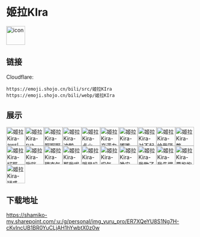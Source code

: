 # 姬拉KIra
<img src="https://emoji.shojo.cn/bili/src/姬拉KIra/icon.png" width="50" height="50" alt="icon">

## 链接
Cloudflare:
```
https://emoji.shojo.cn/bili/src/姬拉KIra
https://emoji.shojo.cn/bili/webp/姬拉KIra
```
## 展示
<img src="https://emoji.shojo.cn/bili/src/姬拉KIra/姬拉Kira-awsl.png" width="50" height="50" alt="姬拉Kira-awsl"><img src="https://emoji.shojo.cn/bili/src/姬拉KIra/姬拉Kira-rua.png" width="50" height="50" alt="姬拉Kira-rua"><img src="https://emoji.shojo.cn/bili/src/姬拉KIra/姬拉Kira-啊啊啊.png" width="50" height="50" alt="姬拉Kira-啊啊啊"><img src="https://emoji.shojo.cn/bili/src/姬拉KIra/姬拉Kira-冲鸭.png" width="50" height="50" alt="姬拉Kira-冲鸭"><img src="https://emoji.shojo.cn/bili/src/姬拉KIra/姬拉Kira-点火.png" width="50" height="50" alt="姬拉Kira-点火"><img src="https://emoji.shojo.cn/bili/src/姬拉KIra/姬拉Kira-充满力量.png" width="50" height="50" alt="姬拉Kira-充满力量"><img src="https://emoji.shojo.cn/bili/src/姬拉KIra/姬拉Kira-嘟嘴.png" width="50" height="50" alt="姬拉Kira-嘟嘴"><img src="https://emoji.shojo.cn/bili/src/姬拉KIra/姬拉Kira-对不起.png" width="50" height="50" alt="姬拉Kira-对不起"><img src="https://emoji.shojo.cn/bili/src/姬拉KIra/姬拉Kira-给我砸.png" width="50" height="50" alt="姬拉Kira-给我砸"><img src="https://emoji.shojo.cn/bili/src/姬拉KIra/姬拉Kira-憨.png" width="50" height="50" alt="姬拉Kira-憨"><img src="https://emoji.shojo.cn/bili/src/姬拉KIra/姬拉Kira-好耶.png" width="50" height="50" alt="姬拉Kira-好耶"><img src="https://emoji.shojo.cn/bili/src/姬拉KIra/姬拉Kira-啾咪.png" width="50" height="50" alt="姬拉Kira-啾咪"><img src="https://emoji.shojo.cn/bili/src/姬拉KIra/姬拉Kira-理直气壮.png" width="50" height="50" alt="姬拉Kira-理直气壮"><img src="https://emoji.shojo.cn/bili/src/姬拉KIra/姬拉Kira-那我呢.png" width="50" height="50" alt="姬拉Kira-那我呢"><img src="https://emoji.shojo.cn/bili/src/姬拉KIra/姬拉Kira-哦是吗.png" width="50" height="50" alt="姬拉Kira-哦是吗"><img src="https://emoji.shojo.cn/bili/src/姬拉KIra/姬拉Kira-叹气.png" width="50" height="50" alt="姬拉Kira-叹气"><img src="https://emoji.shojo.cn/bili/src/姬拉KIra/姬拉Kira-晚安.png" width="50" height="50" alt="姬拉Kira-晚安"><img src="https://emoji.shojo.cn/bili/src/姬拉KIra/姬拉Kira-我歇了.png" width="50" height="50" alt="姬拉Kira-我歇了"><img src="https://emoji.shojo.cn/bili/src/姬拉KIra/姬拉Kira-我先摆了.png" width="50" height="50" alt="姬拉Kira-我先摆了"><img src="https://emoji.shojo.cn/bili/src/姬拉KIra/姬拉Kira-要抱抱.png" width="50" height="50" alt="姬拉Kira-要抱抱"><img src="https://emoji.shojo.cn/bili/src/姬拉KIra/姬拉Kira-疑惑.png" width="50" height="50" alt="姬拉Kira-疑惑">

## 下载地址

https://shamiko-my.sharepoint.com/:u:/g/personal/img_yuru_pro/ER7XQeYU8S1Ng7H-cKvIncUB1BR0YuCLjAH1hYwbtX0z0w